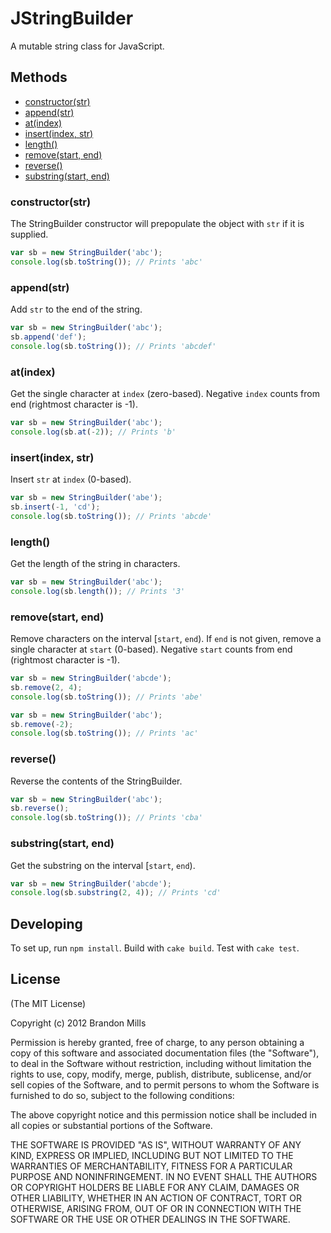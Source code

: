 # JStringBuilder

A mutable string class for JavaScript.

## Methods

- [constructor(str)](#constructor)
- [append(str)](#append)
- [at(index)](#at)
- [insert(index, str)](#insert)
- [length()](#length)
- [remove(start, end)](#remove)
- [reverse()](#reverse)
- [substring(start, end)](#substring)

### <a name="constructor"></a>constructor(str)

The StringBuilder constructor will prepopulate the object with `str` if it is supplied.

```JavaScript
var sb = new StringBuilder('abc');
console.log(sb.toString()); // Prints 'abc'
```

### <a name="append"></a>append(str)

Add `str` to the end of the string.

```JavaScript
var sb = new StringBuilder('abc');
sb.append('def');
console.log(sb.toString()); // Prints 'abcdef'
```

### <a name="at"></a>at(index)
	
Get the single character at `index` (zero-based). Negative `index` counts from end (rightmost character is -1).

```JavaScript
var sb = new StringBuilder('abc');
console.log(sb.at(-2)); // Prints 'b'
```

### <a name="insert"></a>insert(index, str)

Insert `str` at `index` (0-based).

```JavaScript
var sb = new StringBuilder('abe');
sb.insert(-1, 'cd');
console.log(sb.toString()); // Prints 'abcde'
```

### <a name="length"></a>length()

Get the length of the string in characters.

```JavaScript
var sb = new StringBuilder('abc');
console.log(sb.length()); // Prints '3'
```

### <a name="remove"></a>remove(start, end)

Remove characters on the interval [`start`, `end`). If `end` is not given, remove a single character at `start` (0-based). Negative `start` counts from end (rightmost character is -1).

```JavaScript
var sb = new StringBuilder('abcde');
sb.remove(2, 4);
console.log(sb.toString()); // Prints 'abe'
```

```JavaScript
var sb = new StringBuilder('abc');
sb.remove(-2);
console.log(sb.toString()); // Prints 'ac'
```

### <a name="reverse"></a>reverse()

Reverse the contents of the StringBuilder.

```JavaScript
var sb = new StringBuilder('abc');
sb.reverse();
console.log(sb.toString()); // Prints 'cba'
```

### <a name="substring"></a>substring(start, end)

Get the substring on the interval [`start`, `end`).

```JavaScript
var sb = new StringBuilder('abcde');
console.log(sb.substring(2, 4)); // Prints 'cd'
```

## Developing

To set up, run `npm install`. Build with `cake build`. Test with `cake test`.

## License

(The MIT License)

Copyright (c) 2012 Brandon Mills

Permission is hereby granted, free of charge, to any person obtaining a copy of this software and associated documentation files (the "Software"), to deal in the Software without restriction, including without limitation the rights to use, copy, modify, merge, publish, distribute, sublicense, and/or sell copies of the Software, and to permit persons to whom the Software is furnished to do so, subject to the following conditions:

The above copyright notice and this permission notice shall be included in all copies or substantial portions of the Software.

THE SOFTWARE IS PROVIDED "AS IS", WITHOUT WARRANTY OF ANY KIND, EXPRESS OR IMPLIED, INCLUDING BUT NOT LIMITED TO THE WARRANTIES OF MERCHANTABILITY, FITNESS FOR A PARTICULAR PURPOSE AND NONINFRINGEMENT. IN NO EVENT SHALL THE AUTHORS OR COPYRIGHT HOLDERS BE LIABLE FOR ANY CLAIM, DAMAGES OR OTHER LIABILITY, WHETHER IN AN ACTION OF CONTRACT, TORT OR OTHERWISE, ARISING FROM, OUT OF OR IN CONNECTION WITH THE SOFTWARE OR THE USE OR OTHER DEALINGS IN THE SOFTWARE.